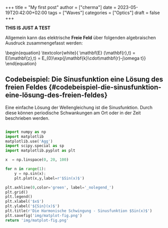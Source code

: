 +++
title = "My first post"
author = ["cherma"]
date = 2023-05-19T20:42:00+02:00
tags = ["Waves"]
categories = ["Optics"]
draft = false
+++

**THIS IS JUST A TEST**

Allgemein kann das elektrische **Freie Feld** über folgenden algebraischen Ausdruck zusammengefasst werden:

\begin{equation}
   \textcolor{white}{ \mathbf{E} (\mathbf{r},t) = E(\mathbf{z},t)
    = E\_{0}\exp{j\mathbf{k}\cdot\mathbf{r}-j\omega t}}
\end{equation}


## Codebeispiel: Die Sinusfunktion eine Lösung des freien Feldes {#codebeispiel-die-sinusfunktion-eine-lösung-des-freien-feldes}

Eine einfache Lösung der Wellengleichung ist die Sinusfunktion. Durch diese können periodische Schwankungen am Ort oder in der Zeit beschrieben werden.

```python

import numpy as np
import matplotlib
matplotlib.use('Agg')
import scipy.special as sp
import matplotlib.pyplot as plt

x  = np.linspace(0, 20, 100)

for n in range(1):
    y = np.sin(x);
    plt.plot(x,y,label=r'$Sin(x)$')

plt.axhline(0,color='green', label='_nolegend_')
plt.grid()
plt.legend()
plt.xlabel('$x$')
plt.ylabel('${Sin}(x)$')
plt.title(r'Die Harmonische Schwingung - Sinusfunktion $Sin(x)$')
plt.savefig('img/matplot-fig.png')
return 'img/matplot-fig.png'
```
